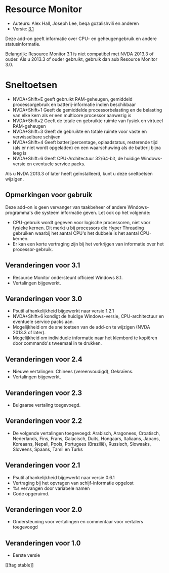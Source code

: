 # Resource Monitor #

* Auteurs: Alex Hall, Joseph Lee, beqa gozalishvili en anderen
* Versie: [3.1][1]

Deze add-on geeft informatie over CPU- en geheugengebruik en andere
statusinformatie.

Belangrijk: Resource Monitor 3.1 is niet compatibel met NVDA 2013.3 of
ouder. Als u 2013.3 of ouder gebruikt, gebruik dan aub Resource Monitor 3.0.

# Sneltoetsen #

* NVDA+Shift+E geeft gebruikt RAM-geheugen, gemiddeld processorgebruik en
  batterij-informatie indien beschikbaar
* NVDA+Shift+1 Geeft de gemiddelde processorbelasting en de belasting van
  elke kern als er een multicore processor aanwezig is
* NVDA+Shift+2 Geeft de totale en gebruikte ruimte van fysiek en virtueel
  RAM-geheugen
* NVDA+Shift+3 Geeft de gebruikte en totale ruimte voor vaste en
  verwisselbare schijven
* NVDA+Shift+4 Geeft batterijpercentage, oplaadstatus, resterende tijd (als
  er niet wordt opgeladen) en een waarschuwing als de batterij bijna leeg is
* NVDA+Shift+6 Geeft CPU-Architectuur 32/64-bit, de huidige Windows-versie
  en eventuele service packs.

Als u NvDA 2013.3 of later heeft geïnstalleerd, kunt u deze sneltoetsen
wijzigen.

## Opmerkingen voor gebruik ##

Deze add-on is geen vervanger van taakbeheer of andere Windows-programma's
die systeem informatie geven. Let ook op het volgende:

* CPU-gebruik wordt gegeven voor logische processoren, niet voor fysieke
  kernen. Dit merkt u bij processors die Hyper Threading gebruiken waarbij
  het aantal CPU's het dubbele is het aantal CPU-kernen.
* Er kan een korte vertraging zijn bij het verkrijgen van informatie over
  het processor-gebruik.

## Veranderingen voor 3.1 ##

* Resource Monitor ondersteunt officieel Windows 8.1.
* Vertalingen bijgewerkt.

## Veranderingen voor 3.0 ##

* Psutil afhankelijkheid bijgewerkt naar versie 1.2.1
* NVDA+Shift+6 kondigt de huidige Windows-versie, CPU-architectuur en
  eventuele service packs aan.
* Mogelijkheid om de sneltoetsen van de add-on te wijzigen (NVDA 2013.3 of
  later).
* Mogelijkheid om individuele informatie naar het klembord te kopiëren door
  commando's tweemaal in te drukken.

## Veranderingen voor 2.4 ##

* Nieuwe vertalingen: Chinees (vereenvoudigd), Oekraïens.
* Vertalingen bijgewerkt.

## Veranderingen voor 2.3 ##

* Bulgaarse vertaling toegevoegd.

## Veranderingen voor 2.2 ##

* De volgende vertalingen toegevoegd: Arabisch, Aragonees, Croatisch,
  Nederlands, Fins, Frans, Galacisch, Duits, Hongaars, Italiaans, Japans,
  Koreaans, Nepali, Pools, Portugees (Brazilië), Russisch, Slowaaks,
  Sloveens, Spaans, Tamil en Turks

## Veranderingen voor 2.1 ##

* Psutil afhankelijkheid bijgewerkt naar versie 0.6.1
* Vertraging bij het opvragen van schijf-informatie opgelost
* %s vervangen door variabele namen
* Code opgeruimd.

## Veranderingen voor 2.0 ##

* Ondersteuning voor vertalingen en commentaar voor vertalers toegevoegd

## Veranderingen voor 1.0 ##

* Eerste versie

[[!tag stable]]

[1]: http://addons.nvda-project.org/files/get.php?file=rm
